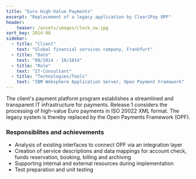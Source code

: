 ```yaml
---
title: "Euro High-Value Payments"
excerpt: "Replacement of a legacy application by Clear2Pay OPF"
header:
    teaser: /assets/images/clock_sw.jpg
sort_key: 2014-08
sidebar:
  - title: "Client"
    text: "Global financial services company, Frankfurt"
  - title: "Date"
    text: "08/2014 - 10/2014"
  - title: "Role"
    text: "IT-Consultant"
  - title: "Technologies/Tools"
    text: "IBM Websphere Application Server, Open Payment Framework"
---
```


The client's payment platform program establishes a streamlined and transparent IT infrastructure for payments. Release 1 considers the processing of high-value Euro payments in ISO 20022 XML format. The legacy system is thereby replaced by the Open Payments Framework (OPF).

### Responsiblites and achievements

- Analysis of existing interfaces to connect OPF via an integration layer
- Creation of service descriptions and data mappings for account check, funds reservation, booking, billing and archiving
- Supporting internal and external resources during implementation
- Test preparation and unit testing